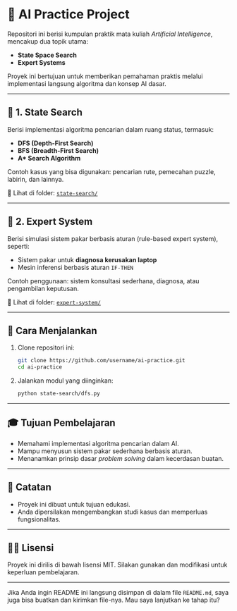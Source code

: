 # 🧠 AI Practice Project

Repositori ini berisi kumpulan praktik mata kuliah _Artificial Intelligence_, mencakup dua topik utama:

- **State Space Search**
- **Expert Systems**

Proyek ini bertujuan untuk memberikan pemahaman praktis melalui implementasi langsung algoritma dan konsep AI dasar.

---

## 🧭 1. State Search

Berisi implementasi algoritma pencarian dalam ruang status, termasuk:

- **DFS (Depth-First Search)**
- **BFS (Breadth-First Search)**
- **A\* Search Algorithm**

Contoh kasus yang bisa digunakan: pencarian rute, pemecahan puzzle, labirin, dan lainnya.

📂 Lihat di folder: [`state-search/`](./state-search/)

---

## 🧠 2. Expert System

Berisi simulasi sistem pakar berbasis aturan (rule-based expert system), seperti:

- Sistem pakar untuk **diagnosa kerusakan laptop**
- Mesin inferensi berbasis aturan `IF-THEN`

Contoh penggunaan: sistem konsultasi sederhana, diagnosa, atau pengambilan keputusan.

📂 Lihat di folder: [`expert-system/`](./expert-system/)

---

## 🚀 Cara Menjalankan

1. Clone repositori ini:

   ```bash
   git clone https://github.com/username/ai-practice.git
   cd ai-practice
   ```

2. Jalankan modul yang diinginkan:

   ```bash
   python state-search/dfs.py
   ```

---

## 🎓 Tujuan Pembelajaran

- Memahami implementasi algoritma pencarian dalam AI.
- Mampu menyusun sistem pakar sederhana berbasis aturan.
- Menanamkan prinsip dasar _problem solving_ dalam kecerdasan buatan.

---

## 📌 Catatan

- Proyek ini dibuat untuk tujuan edukasi.
- Anda dipersilakan mengembangkan studi kasus dan memperluas fungsionalitas.

---

## 🧑‍🏫 Lisensi

Proyek ini dirilis di bawah lisensi MIT. Silakan gunakan dan modifikasi untuk keperluan pembelajaran.

---

Jika Anda ingin README ini langsung disimpan di dalam file `README.md`, saya juga bisa buatkan dan kirimkan file-nya. Mau saya lanjutkan ke tahap itu?
